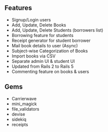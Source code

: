 Features
--------

- Signup/Login users
- Add, Update, Delete Books
- Add, Update, Delete Students (borrowers list)
- Borrowing feature for students
- Receipt generator for student borrower
- Mail book details to user (Async)
- Subject-wise Categorization of Books
- Import books via CSV
- Separate admin UI & student UI
- Updated from Rails 2 to Rails 5
- Commenting feature on books & users

Gems
----

- Carrierwave
- mini_magick
- file_validators
- devise
- sidekiq
- receipts
